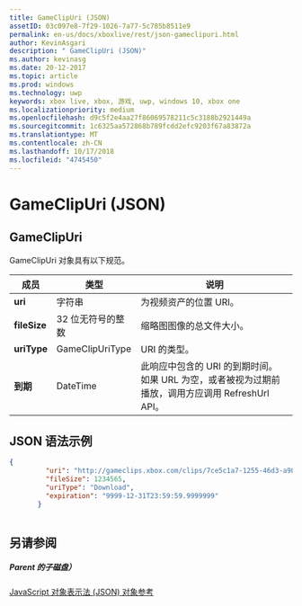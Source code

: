 ```yaml
---
title: GameClipUri (JSON)
assetID: 03c097e8-7f29-1026-7a77-5c785b8511e9
permalink: en-us/docs/xboxlive/rest/json-gameclipuri.html
author: KevinAsgari
description: " GameClipUri (JSON)"
ms.author: kevinasg
ms.date: 20-12-2017
ms.topic: article
ms.prod: windows
ms.technology: uwp
keywords: xbox live, xbox, 游戏, uwp, windows 10, xbox one
ms.localizationpriority: medium
ms.openlocfilehash: d9c5f2e4aa27f86069578211c5c3188b2921449a
ms.sourcegitcommit: 1c6325aa572868b789fcdd2efc9203f67a83872a
ms.translationtype: MT
ms.contentlocale: zh-CN
ms.lasthandoff: 10/17/2018
ms.locfileid: "4745450"
---
```

# <a name="gameclipuri-json"></a>GameClipUri (JSON)
 
<a id="ID4EO"></a>

 
## <a name="gameclipuri"></a>GameClipUri
 
GameClipUri 对象具有以下规范。
 
| 成员| 类型| 说明| 
| --- | --- | --- | 
| <b>uri</b>| 字符串| 为视频资产的位置 URI。| 
| <b>fileSize</b>| 32 位无符号的整数| 缩略图图像的总文件大小。| 
| <b>uriType</b>| GameClipUriType| URI 的类型。| 
| <b>到期</b>| DateTime| 此响应中包含的 URI 的到期时间。 如果 URL 为空，或者被视为过期前播放，调用方应调用 RefreshUrl API。| 
  
<a id="ID4EMC"></a>

 
## <a name="sample-json-syntax"></a>JSON 语法示例
 

```json
{
         "uri": "http://gameclips.xbox.com/clips/7ce5c1a7-1255-46d3-a90e-34a0e2dfab06/clip.mp4",
         "fileSize": 1234565,
         "uriType": "Download",
         "expiration": "9999-12-31T23:59:59.9999999"
       }
    
```

  
<a id="ID4EVC"></a>

 
## <a name="see-also"></a>另请参阅
 
<a id="ID4EXC"></a>

 
##### <a name="parent"></a>Parent 的子磁盘） 

[JavaScript 对象表示法 (JSON) 对象参考](atoc-xboxlivews-reference-json.md)

   